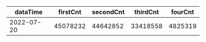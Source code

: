 |dataTime|firstCnt|secondCnt|thirdCnt|fourCnt|
|-|-|-|-|-|
|2022-07-20|45078232|44642852|33418558|4825319|